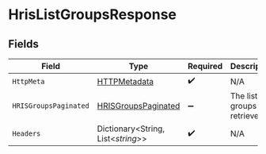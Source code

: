 # HrisListGroupsResponse


## Fields

| Field                                                                 | Type                                                                  | Required                                                              | Description                                                           |
| --------------------------------------------------------------------- | --------------------------------------------------------------------- | --------------------------------------------------------------------- | --------------------------------------------------------------------- |
| `HttpMeta`                                                            | [HTTPMetadata](../../Models/Components/HTTPMetadata.md)               | :heavy_check_mark:                                                    | N/A                                                                   |
| `HRISGroupsPaginated`                                                 | [HRISGroupsPaginated](../../Models/Components/HRISGroupsPaginated.md) | :heavy_minus_sign:                                                    | The list of groups was retrieved.                                     |
| `Headers`                                                             | Dictionary<String, List<*string*>>                                    | :heavy_check_mark:                                                    | N/A                                                                   |